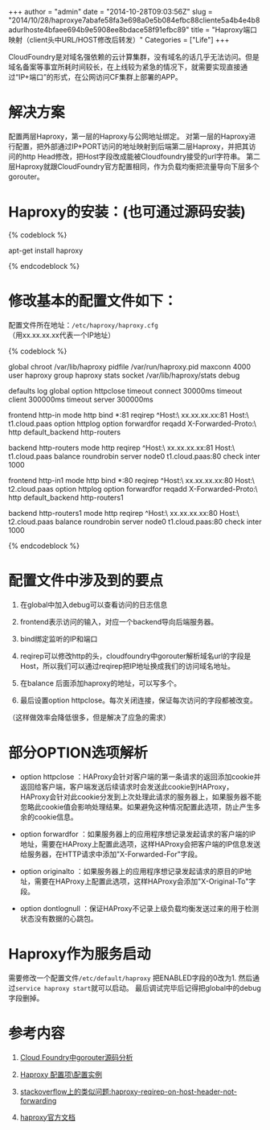 +++
author = "admin"
date = "2014-10-28T09:03:56Z"
slug = "2014/10/28/haproxye7abafe58fa3e698a0e5b084efbc88cliente5a4b4e4b8adurlhoste4bfaee694b9e5908ee8bdace58f91efbc89"
title = "Haproxy端口映射（client头中URL/HOST修改后转发）"
Categories = ["Life"]
+++

CloudFoundry是对域名强依赖的云计算集群，没有域名的话几乎无法访问。但是域名备案等事宜所耗时间较长，在上线较为紧急的情况下，就需要实现直接通过“IP+端口”的形式，在公网访问CF集群上部署的APP。





# 解决方案





配置两层Haproxy，第一层的Haproxy与公网地址绑定。
对第一层的Haproxy进行配置，把外部通过IP+PORT访问的地址映射到后端第二层Haproxy，并把其访问的http Head修改，把Host字段改成能被Cloudfoundry接受的url字符串。
第二层Haproxy就跟CloudFoundry官方配置相同，作为负载均衡把流量导向下层多个gorouter。





# Haproxy的安装：(也可通过源码安装)




{% codeblock %}

apt-get install haproxy

{% endcodeblock %}




# 修改基本的配置文件如下：





配置文件所在地址：`/etc/haproxy/haproxy.cfg`（用xx.xx.xx.xx代表一个IP地址）




{% codeblock %}

global
    chroot      /var/lib/haproxy
    pidfile     /var/run/haproxy.pid
    maxconn     4000
    user        haproxy
    group       haproxy
    stats socket /var/lib/haproxy/stats
    debug
    
defaults
    log global
    option httpclose
    timeout connect 30000ms
    timeout client 300000ms
    timeout server 300000ms

frontend http-in
    mode http
    bind *:81
    reqirep ^Host:\ xx.xx.xx.xx\:81 Host:\ t1.cloud.paas
    option httplog
    option forwardfor
    reqadd X-Forwarded-Proto:\ http
    default_backend http-routers

backend http-routers
    mode http
    reqirep ^Host:\ xx.xx.xx.xx\:81 Host:\ t1.cloud.paas
    balance roundrobin
        server node0 t1.cloud.paas:80 check inter 1000

frontend http-in1
    mode http
    bind *:80
    reqirep ^Host:\ xx.xx.xx.xx\:80 Host:\ t2.cloud.paas
    option httplog
    option forwardfor
    reqadd X-Forwarded-Proto:\ http
    default_backend http-routers1

backend http-routers1
    mode http
    reqirep ^Host:\ xx.xx.xx.xx\:80 Host:\ t2.cloud.paas
    balance roundrobin
        server node0 t1.cloud.paas:80 check inter 1000

{% endcodeblock %}




# 配置文件中涉及到的要点







  1. 在global中加入debug可以查看访问的日志信息


  2. frontend表示访问的输入，对应一个backend导向后端服务器。


  3. bind绑定监听的IP和端口


  4. reqirep可以修改http的头，cloudfoundry中gorouter解析域名url的字段是Host，所以我们可以通过reqirep把IP地址换成我们的访问域名地址。


  5. 在balance 后面添加haproxy的地址，可以写多个。


  6. 最后设置option httpclose。每次关闭连接，保证每次访问的字段都被改变。





（这样做效率会降低很多，但是解决了应急的需求）





# 部分OPTION选项解析







  * option httpclose ：HAProxy会针对客户端的第一条请求的返回添加cookie并返回给客户端，客户端发送后续请求时会发送此cookie到HAProxy，HAProxy会针对此cookie分发到上次处理此请求的服务器上，如果服务器不能忽略此cookie值会影响处理结果。如果避免这种情况配置此选项，防止产生多余的cookie信息。



  * option forwardfor ：如果服务器上的应用程序想记录发起请求的客户端的IP地址，需要在HAProxy上配置此选项，这样HAProxy会把客户端的IP信息发送给服务器，在HTTP请求中添加"X-Forwarded-For"字段。



  * option originalto ：如果服务器上的应用程序想记录发起请求的原目的IP地址，需要在HAProxy上配置此选项，这样HAProxy会添加"X-Original-To"字段。



  * option dontlognull ：保证HAProxy不记录上级负载均衡发送过来的用于检测状态没有数据的心跳包。






# Haproxy作为服务启动





需要修改一个配置文件`/etc/default/haproxy` 把ENABLED字段的0改为1.
然后通过`service haproxy start`就可以启动。
最后调试完毕后记得把global中的debug字段删掉。





# 参考内容







  1. [Cloud Foundry中gorouter源码分析](http://blog.csdn.net/shlazww/article/details/11974411)


  2. [Haproxy 配置项\配置实例](http://www.cnblogs.com/dkblog/archive/2012/03/13/2393321.html)


  3. [stackoverflow上的类似问题:haproxy-reqirep-on-host-header-not-forwarding](http://stackoverflow.com/questions/26136239/haproxy-reqirep-on-host-header-not-forwarding)


  4. [haproxy官方文档](http://www.haproxy.org/download/1.4/doc/configuration.txt)



